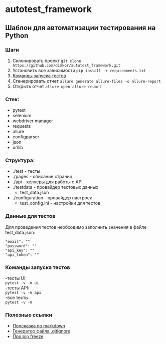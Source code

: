 # autotest_framework

## Шаблон для автоматизации тестирования на Python

### Шаги
1. Склонировать проект `git clone https://github.com/dimkor/autotest_framework.git`
2. Установить все зависимости `pip install -r requirements.txt`
3. [Команды запуска тестов](#команды-запуска-тестов)
4. Сгенерировать отчет `allure generate allure-files -o allure-report`
5. Открыть отчет `allure open allure-report`


### Стек:
- pytest
- selenium
- webdriver manager
- requests
- allure
- configparser
- json
- urllib

### Структура:
- ./test - тесты
- ./pages - описание страниц
- ./api - хелперы для работы с API
- ./testdata - провайдер тестовых данных
    - test_data.json
- ./configuration - провайдер настроек
    - test_config.ini - настройки для тестов

### Данные для тестов
Для проведения тестов необходимо заполнить значения в файле test_data.json:  
```
"email": ""
"password": ""
"api_key": ""
"api_token": ""
```

### Команды запуска тестов
-тесты UI:  
```pytest -v -m ui```  
-тесты API:  
```pytest -v -m api```   
-все тесты  
```pytest -v -m``` 

### Полезные ссылки
- [Подсказка по markdown](https://www.markdownguide.org/cheat-sheet/)
- [Генератор файла .gitignore](https://www.toptal.com/developers/gitignore/)
- [Про pip freeze](https://pip.pypa.io/en/stable/cli/pip_freeze/)
